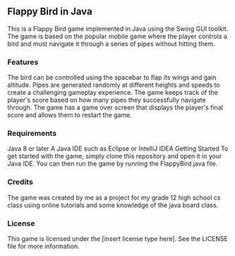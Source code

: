 ## Flappy Bird in Java
This is a Flappy Bird game implemented in Java using the Swing GUI toolkit. The game is based on the popular mobile game where the player controls a bird and must navigate it through a series of pipes without hitting them.

### Features
The bird can be controlled using the spacebar to flap its wings and gain altitude.
Pipes are generated randomly at different heights and speeds to create a challenging gameplay experience.
The game keeps track of the player's score based on how many pipes they successfully navigate through.
The game has a game over screen that displays the player's final score and allows them to restart the game.

### Requirements
Java 8 or later
A Java IDE such as Eclipse or IntelliJ IDEA
Getting Started
To get started with the game, simply clone this repository and open it in your Java IDE. You can then run the game by running the FlappyBird.java file.

### Credits
The game was created by me as a project for my grade 12 high school cs class using online tutorials and some knowledge of the java board class.

### License
This game is licensed under the [insert license type here]. See the LICENSE file for more information.



